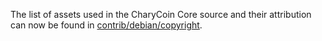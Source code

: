 The list of assets used in the CharyCoin Core source and their attribution can now be found in [contrib/debian/copyright](../contrib/debian/copyright).
